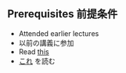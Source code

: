## Prerequisites 前提条件

- Attended earlier lectures
- 以前の講義に参加
- Read [this](https://smartcontracts.org/docs/quickstart/network-quickstart.html)
- [これ](https://smartcontracts.org/docs/quickstart/network-quickstart.html) を読む
